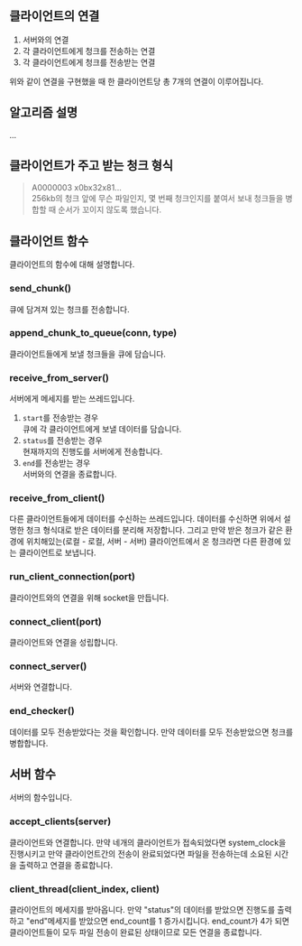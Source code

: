 ## 클라이언트의 연결
1. 서버와의 연결
2. 각 클라이언트에게 청크를 전송하는 연결
3. 각 클라이언트에게 청크를 전송받는 연결

위와 같이 연결을 구현했을 때 한 클라이언트당 총 7개의 연결이 이루어집니다.

## 알고리즘 설명
...

## 클라이언트가 주고 받는 청크 형식
> A0000003 x0bx32x81...  
256kb의 청크 앞에 무슨 파일인지, 몇 번째 청크인지를 붙여서 보내 청크들을 병합할 때 순서가 꼬이지 않도록 했습니다.

## 클라이언트 함수
클라이언트의 함수에 대해 설명합니다.

### send_chunk()
큐에 담겨져 있는 청크를 전송합니다.

### append_chunk_to_queue(conn, type)
클라이언트들에게 보낼 청크들을 큐에 담습니다.

### receive_from_server()
서버에게 메세지를 받는 쓰레드입니다. 
1. `start`를 전송받는 경우  
큐에 각 클라이언트에게 보낼 데이터를 담습니다.  
2. `status`를 전송받는 경우  
현재까지의 진행도를 서버에게 전송합니다.  
3. `end`를 전송받는 경우  
서버와의 연결을 종료합니다.

### receive_from_client()
다른 클라이언트들에게 데이터를 수신하는 쓰레드입니다. 데이터를 수신하면 위에서 설명한 청크 형식대로 받은 데이터를 분리해 저장합니다. 그리고 만약 받은 청크가 같은 환경에 위치해있는(로컬 - 로컬, 서버 - 서버) 클라이언트에서 온 청크라면 다른 환경에 있는 클라이언트로 보냅니다.

### run_client_connection(port)
클라이언트와의 연결을 위해 socket을 만듭니다.

### connect_client(port)
클라이언트와 연결을 성립합니다.

### connect_server()
서버와 연결합니다.

### end_checker()
데이터를 모두 전송받았다는 것을 확인합니다. 만약 데이터를 모두 전송받았으면 청크를 병합합니다.


## 서버 함수
서버의 함수입니다.

### accept_clients(server)
클라이언트와 연결합니다. 만약 네개의 클라이언트가 접속되었다면 system_clock을 진행시키고 만약  클라이언트간의 전송이 완료되었다면 파일을 전송하는데 소요된 시간을 출력하고 연결을 종료합니다.

### client_thread(client_index, client)
클라이언트의 메세지를 받아옵니다. 만약 "status"의 데이터를 받았으면 진행도를 출력하고 "end"메세지를 받았으면 end_count를 1 증가시킵니다. end_count가 4가 되면 클라이언트들이 모두 파일 전송이 완료된 상태이므로 모든 연결을 종료합니다.
